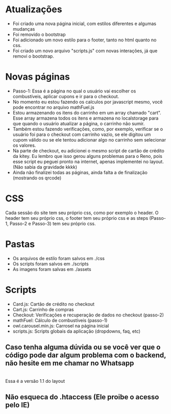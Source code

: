 # Atualizações

- Foi criado uma nova página inicial, com estilos diferentes e algumas mudanças
- Foi removido o bootstrap
- Foi adicionado um novo estilo para o footer, tanto no html quanto no css.
- Foi criado um novo arquivo "scripts.js" com novas interações, já que removi o bootstrap.

# Novas páginas

- Passo-1: Essa é a página no qual o usuário vai escolher os combustíveis, aplicar cupons e ir para o checkout. 
- No momento eu estou fazendo os calculos por javascript mesmo, você pode encontrar no arquivo mathFuel.js
- Estou armazenando os itens do carrinho em um array chamado "cart". Esse array armazena todos os itens e armazena no localstorage para que quando o usuário atualizar a página, o carrinho não sumir. 
- Também estou fazendo verificações, como, por exemplo, verificar se o usuário foi para o checkout com carrinho vazio, se ele digitou um cupom válido ou se ele tentou adicionar algo no carrinho sem selecionar os valores.
- Na parte de checkout, eu adicionei o mesmo script de cartão de crédito da kitey. Eu lembro que isso gerou alguns problemas para o Reno, pois esse script eu peguei pronto na internet, apenas implementei no layout. (Não sabia da gravidade kkkk)
- Ainda não finalizei todas as páginas, ainda falta a de finalização (mostrando os qrcode)

# CSS

Cada sessão do site tem seu próprio css, como por exemplo o header. O header tem seu próprio css, o footer tem seu próprio css e as steps (Passo-1, Passo-2 e Passo-3) tem seu próprio css.

# Pastas
- Os arquivos de estilo foram salvos em ./css
- Os scripts foram salvos em ./scripts
- As imagens foram salvas em ./assets

# Scripts

- Card.js: Cartão de crédito no checkout
- Cart.js: Carrinho de compras
- Checkout: Verificações e recuperação de dados no checkout (passo-2)
- mathFuel: Cálculo de combustíveis (passo-1)
- owl.carousel.min.js: Carrosel na página inicial
- scripts.js: Scripts globais da aplicação (dropdowns, faq, etc)

## Caso tenha alguma dúvida ou se você ver que o código pode dar algum problema com o backend, não hesite em me chamar no Whatsapp
<br>
Essa é a versão 1.1 do layout

## Não esqueca do .htaccess (Ele proibe o acesso pelo IE)

